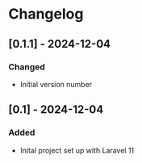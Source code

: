 # Changelog

## [0.1.1] - 2024-12-04
### Changed 
- Initial version number
 

## [0.1] - 2024-12-04
### Added
- Inital project set up with Laravel 11